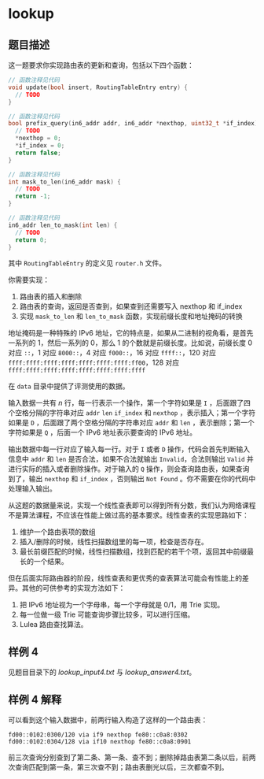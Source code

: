 # lookup

## 题目描述

这一题要求你实现路由表的更新和查询，包括以下四个函数：

```cpp
// 函数注释见代码
void update(bool insert, RoutingTableEntry entry) {
  // TODO
}

// 函数注释见代码
bool prefix_query(in6_addr addr, in6_addr *nexthop, uint32_t *if_index) {
  // TODO
  *nexthop = 0;
  *if_index = 0;
  return false;
}

// 函数注释见代码
int mask_to_len(in6_addr mask) {
  // TODO
  return -1;
}

// 函数注释见代码
in6_addr len_to_mask(int len) {
  // TODO
  return 0;
}
```

其中 `RoutingTableEntry` 的定义见 `router.h` 文件。

你需要实现：

1. 路由表的插入和删除
2. 路由表的查询，返回是否查到，如果查到还需要写入 nexthop 和 if_index
3. 实现 `mask_to_len` 和 `len_to_mask` 函数，实现前缀长度和地址掩码的转换

地址掩码是一种特殊的 IPv6 地址，它的特点是，如果从二进制的视角看，是首先一系列的 1，然后一系列的 0，那么 1 的个数就是前缀长度。比如说，前缀长度 0 对应 `::`，1 对应 `8000::`，4 对应 `f000::`，16 对应 `ffff::`，120 对应 `ffff:ffff:ffff:ffff:ffff:ffff:ffff:ff00`，128 对应 `ffff:ffff:ffff:ffff:ffff:ffff:ffff:ffff`

在 `data` 目录中提供了评测使用的数据。

输入数据一共有 $n$ 行，每一行表示一个操作，第一个字符如果是 `I` ，后面跟了四个空格分隔的字符串对应 `addr` `len` `if_index` 和 `nexthop` ，表示插入；第一个字符如果是 `D` ，后面跟了两个空格分隔的字符串对应 `addr` 和 `len` ，表示删除；第一个字符如果是 `Q` ，后面一个 IPv6 地址表示要查询的 IPv6 地址。

输出数据中每一行对应了输入每一行。对于 `I` 或者 `D` 操作，代码会首先判断输入信息中 `addr` 和 `len` 是否合法，如果不合法就输出 `Invalid`，合法则输出 `Valid` 并进行实际的插入或者删除操作。对于输入的 `Q` 操作，则会查询路由表，如果查询到了，输出 `nexthop` 和 `if_index` ，否则输出 `Not Found` 。你不需要在你的代码中处理输入输出。

从这题的数据量来说，实现一个线性查表即可以得到所有分数，我们认为网络课程不是算法课程，不应该在性能上做过高的基本要求。线性查表的实现思路如下：

1. 维护一个路由表项的数组
2. 插入/删除的时候，线性扫描数组里的每一项，检查是否存在。
3. 最长前缀匹配的时候，线性扫描数组，找到匹配的若干个项，返回其中前缀最长的一个结果。

但在后面实际路由器的阶段，线性查表和更优秀的查表算法可能会有性能上的差异。其他的可供参考的实现方法如下：

1. 把 IPv6 地址视为一个字母串，每一个字母就是 0/1，用 Trie 实现。
2. 每一位做一级 Trie 可能查询步骤比较多，可以进行压缩。
3. Lulea 路由查找算法。

## 样例 4

见题目目录下的 *lookup_input4.txt* 与 *lookup_answer4.txt*。

## 样例 4 解释

可以看到这个输入数据中，前两行输入构造了这样的一个路由表：

```text
fd00::0102:0300/120 via if9 nexthop fe80::c0a8:0302
fd00::0102:0304/128 via if10 nexthop fe80::c0a8:0901
```

前三次查询分别查到了第二条、第一条、查不到；删除掉路由表第二条以后，前两次查询匹配到第一条，第三次查不到；路由表删光以后，三次都查不到。

